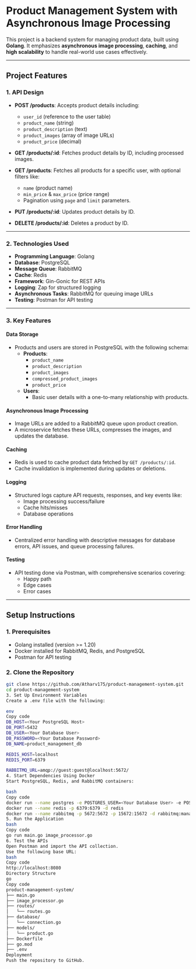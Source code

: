 # Product Management System with Asynchronous Image Processing

This project is a backend system for managing product data, built using **Golang**. It emphasizes **asynchronous image processing**, **caching**, and **high scalability** to handle real-world use cases effectively.

---

## Project Features

### 1. API Design
- **POST /products**: Accepts product details including:
  - `user_id` (reference to the user table)
  - `product_name` (string)
  - `product_description` (text)
  - `product_images` (array of image URLs)
  - `product_price` (decimal)

- **GET /products/:id**: Fetches product details by ID, including processed images.
  
- **GET /products**: Fetches all products for a specific user, with optional filters like:
  - `name` (product name)
  - `min_price` & `max_price` (price range)
  - Pagination using `page` and `limit` parameters.

- **PUT /products/:id**: Updates product details by ID.
  
- **DELETE /products/:id**: Deletes a product by ID.

---

### 2. Technologies Used
- **Programming Language**: Golang
- **Database**: PostgreSQL
- **Message Queue**: RabbitMQ
- **Cache**: Redis
- **Framework**: Gin-Gonic for REST APIs
- **Logging**: Zap for structured logging
- **Asynchronous Tasks**: RabbitMQ for queuing image URLs
- **Testing**: Postman for API testing

---

### 3. Key Features
#### **Data Storage**
- Products and users are stored in PostgreSQL with the following schema:
  - **Products**:
    - `product_name`
    - `product_description`
    - `product_images`
    - `compressed_product_images`
    - `product_price`
  - **Users**:
    - Basic user details with a one-to-many relationship with products.

#### **Asynchronous Image Processing**
- Image URLs are added to a RabbitMQ queue upon product creation.
- A microservice fetches these URLs, compresses the images, and updates the database.

#### **Caching**
- Redis is used to cache product data fetched by `GET /products/:id`.
- Cache invalidation is implemented during updates or deletions.

#### **Logging**
- Structured logs capture API requests, responses, and key events like:
  - Image processing success/failure
  - Cache hits/misses
  - Database operations

#### **Error Handling**
- Centralized error handling with descriptive messages for database errors, API issues, and queue processing failures.

#### **Testing**
- API testing done via Postman, with comprehensive scenarios covering:
  - Happy path
  - Edge cases
  - Error cases

---

## Setup Instructions

### 1. Prerequisites
- Golang installed (version >= 1.20)
- Docker installed for RabbitMQ, Redis, and PostgreSQL
- Postman for API testing

### 2. Clone the Repository
```bash
git clone https://github.com/Atharv175/product-management-system.git
cd product-management-system
3. Set Up Environment Variables
Create a .env file with the following:

env
Copy code
DB_HOST=<Your PostgreSQL Host>
DB_PORT=5432
DB_USER=<Your Database User>
DB_PASSWORD=<Your Database Password>
DB_NAME=product_management_db

REDIS_HOST=localhost
REDIS_PORT=6379

RABBITMQ_URL=amqp://guest:guest@localhost:5672/
4. Start Dependencies Using Docker
Start PostgreSQL, Redis, and RabbitMQ containers:

bash
Copy code
docker run --name postgres -e POSTGRES_USER=<Your Database User> -e POSTGRES_PASSWORD=<Your Database Password> -p 5432:5432 -d postgres
docker run --name redis -p 6379:6379 -d redis
docker run --name rabbitmq -p 5672:5672 -p 15672:15672 -d rabbitmq:management
5. Run the Application
bash
Copy code
go run main.go image_processor.go
6. Test the APIs
Open Postman and import the API collection.
Use the following base URL:
bash
Copy code
http://localhost:8080
Directory Structure
go
Copy code
product-management-system/
├── main.go
├── image_processor.go
├── routes/
│   └── routes.go
├── database/
│   └── connection.go
├── models/
│   └── product.go
├── Dockerfile
├── go.mod
├── .env
Deployment
Push the repository to GitHub.
